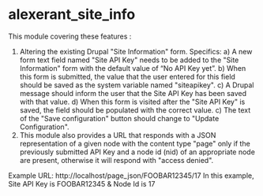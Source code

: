 # alexerant_site_info

This module covering these features : 
1) Altering the existing Drupal "Site Information" form. Specifics:
   a) A new form text field named "Site API Key" needs to be added to the "Site Information" form with the default value of “No API Key yet”.
   b) When this form is submitted, the value that the user entered for this field should be saved as the system variable named "siteapikey".
   c) A Drupal message should inform the user that the Site API Key has been saved with that value.
   d) When this form is visited after the "Site API Key" is saved, the field should be populated with the correct value.
   c) The text of the "Save configuration" button should change to "Update Configuration".
2) This module also provides a URL that responds with a JSON representation of a given node with the content type "page" only if the previously submitted API Key and a node id (nid) of an appropriate node are present, otherwise it will respond with "access denied".

Example URL: http://localhost/page_json/FOOBAR12345/17
In this example, Site API Key is FOOBAR12345 & Node Id is 17